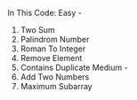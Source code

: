 In This Code:
Easy - 
1. Two Sum
9. Palindrom Number
13. Roman To Integer
27. Remove Element
217. Contains Duplicate
Medium - 
2. Add Two Numbers
53. Maximum Subarray